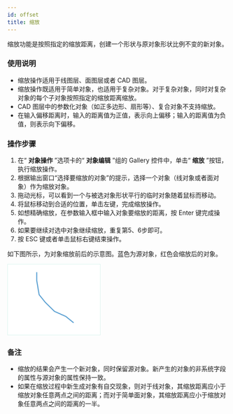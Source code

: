 ```yaml
---
id: offset
title: 缩放  
---  
```

缩放功能是按照指定的缩放距离，创建一个形状与原对象形状比例不变的新对象。

### 使用说明

  * 缩放操作适用于线图层、面图层或者 CAD 图层。
  * 缩放操作既适用于简单对象，也适用于复杂对象。对于复杂对象，同时对复杂对象的每个子对象按照指定的缩放距离缩放。
  * CAD 图层中的参数化对象（如正多边形、扇形等）、复合对象不支持缩放。
  * 在输入偏移距离时，输入的距离值为正值，表示向上偏移；输入的距离值为负值，则表示向下偏移。

### 操作步骤

  1. 在“ **对象操作** ”选项卡的“ **对象编辑** ”组的 Gallery 控件中，单击“ **缩放** ”按钮，执行缩放操作。
  2. 根据输出窗口“选择要缩放的对象”的提示，选择一个对象（线对象或者面对象）作为缩放对象。
  3. 拖动光标，可以看到一个与被选对象形状平行的临时对象随着鼠标而移动。
  4. 将鼠标移动到合适的位置，单击左键，完成缩放操作。
  5. 如想精确缩放，在参数输入框中输入对象要缩放的距离，按 Enter 键完成操作。
  6. 如果要继续对选中对象继续缩放，重复第5、6步即可。
  7. 按 ESC 键或者单击鼠标右键结束操作。

如下图所示，为对象缩放前后的示意图。蓝色为源对象，红色会缩放后的对象。

![](img/moving1.png) 
  
### 备注

  * 缩放的结果会产生一个新对象，同时保留源对象。新产生的对象的非系统字段的属性与源对象的属性保持一致。
  * 如果在缩放过程中新生成对象有自交现象，则对于线对象，其缩放距离应小于缩放对象任意两点之间的距离；而对于简单面对象，其缩放距离应小于缩放对象任意两点之间的距离的一半。

